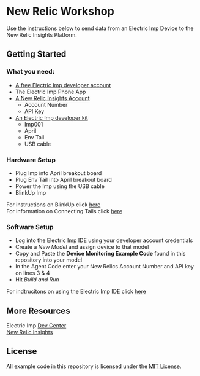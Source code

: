 # New Relic Workshop

Use the instructions below to send data from an Electric Imp Device to the New Relic Insights Platform.

## Getting Started

### What you need:

- [A free Electric Imp developer account](ide.electricimp.com)
- The Electric Imp Phone App
- [A New Relic Insights Account](https://newrelic.com/insights)
  - Account Number
  - API Key
- [An Electric Imp developer kit](https://www.amazon.com/WiFi-Environmental-Sensor-LED-kit/dp/B00ZQ4D1TM/ref=pd_bxgy_23_img_2?ie=UTF8&refRID=YGQMS8GHCQ9EC2C3NV70)
  - Imp001
  - April
  - Env Tail
  - USB cable

### Hardware Setup

- Plug Imp into April breakout board
- Plug Env Tail into April breakout board
- Power the Imp using the USB cable
- BlinkUp Imp

For instructions on BlinkUp click [here](https://electricimp.com/docs/gettingstarted/quickstartguide/) <br>
For information on Connecting Tails click [here](https://electricimp.com/docs/tails/)

### Software Setup

- Log into the Electric Imp IDE using your developer account credentials
- Create a *New Model* and assign device to that model
- Copy and Paste the **Device Monitoring Example Code** found in this repository into your model
- In the Agent Code enter your New Relics Account Number and API key on lines 3 & 4
- Hit *Build and Run*

For indtrucitons on using the Electric Imp IDE click [here](https://electricimp.com/docs/gettingstarted/ide/)

## More Resources

Electric Imp [Dev Center](https://electricimp.com/docs/)
<br>
[New Relic Insights](https://newrelic.com/insights)

## License
All example code in this repository is licensed under the [MIT License](./LICENSE).